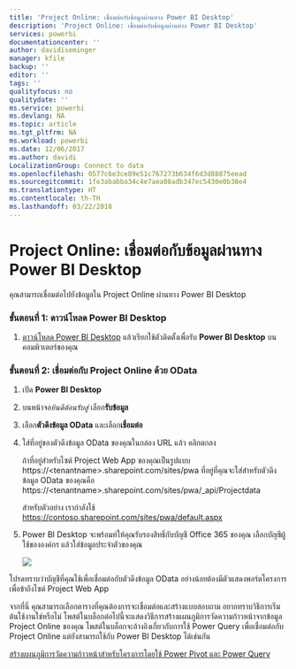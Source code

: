 ```yaml
---
title: 'Project Online: เชื่อมต่อกับข้อมูลผ่านทาง Power BI Desktop'
description: 'Project Online: เชื่อมต่อกับข้อมูลผ่านทาง Power BI Desktop'
services: powerbi
documentationcenter: ''
author: davidiseminger
manager: kfile
backup: ''
editor: ''
tags: ''
qualityfocus: no
qualitydate: ''
ms.service: powerbi
ms.devlang: NA
ms.topic: article
ms.tgt_pltfrm: NA
ms.workload: powerbi
ms.date: 12/06/2017
ms.author: davidi
LocalizationGroup: Connect to data
ms.openlocfilehash: 0577c6e3ce89e51c767273b634f6d3d88875eead
ms.sourcegitcommit: 1fe3ababba34c4e7aea08adb347ec5430e0b38e4
ms.translationtype: HT
ms.contentlocale: th-TH
ms.lasthandoff: 03/22/2018
---
```

# <a name="project-online-connect-to-data-through-power-bi-desktop"></a>Project Online: เชื่อมต่อกับข้อมูลผ่านทาง Power BI Desktop
คุณสามารถเชื่อมต่อไปยังข้อมูลใน Project Online ผ่านทาง Power BI Desktop

### <a name="step-1-download-power-bi-desktop"></a>ขั้นตอนที่ 1: ดาวน์โหลด Power BI Desktop
1. [ดาวน์โหลด Power BI Desktop](http://go.microsoft.com/fwlink/?LinkID=521662) แล้วเรียกใช้ตัวติดตั้งเพื่อรับ **Power BI Desktop** บนคอมพิวเตอร์ของคุณ

### <a name="step-2-connect-to-project-online-with-odata"></a>ขั้นตอนที่ 2: เชื่อมต่อกับ Project Online ด้วย OData
1. เปิด **Power BI Desktop**
2. บนหน้าจอ*ยินดีต้อนรับสู่* เลือก**รับข้อมูล**
3. เลือก**ตัวดึงข้อมูล OData** และเลือก**เชื่อมต่อ**
4. ใส่ที่อยู่ของตัวดึงข้อมูล OData ของคุณในกล่อง URL แล้ว คลิกตกลง
   
   ถ้าที่อยู่สำหรับไซต์ Project Web App ของคุณเป็นรูปแบบ https://\<tenantname\>.sharepoint.com/sites/pwa ที่อยู่ที่คุณจะใส่สำหรับตัวดึงข้อมูล OData ของคุณคือ https://\<tenantname\>.sharepoint.com/sites/pwa/\_api/Projectdata
   
   สำหรับตัวอย่าง เรากำลังใช้ https://contoso.sharepoint.com/sites/pwa/default.aspx
5. Power BI Desktop จะพร้อมท์ให้คุณรับรองสิทธิ์กับบัญชี Office 365 ของคุณ เลือกบัญชีผู้ใช้ขององค์กร แล้วใส่ข้อมูลประจำตัวของคุณ
   
   ![](media/desktop-project-online-connect-to-data/image.png)

โปรดทราบว่าบัญชีที่คุณใช้เพื่อเชื่อมต่อกับตัวดึงข้อมูล OData อย่างน้อยต้องมีตัวแสดงพอร์ตโครงการเพื่อข้าถึงไซต์ Project Web App 

จากที่นี่ คุณสามารถเลือกตารางที่คุณต้องการจะเชื่อมต่อและสร้างแบบสอบถาม  อยากทราบวิธีการเริ่มต้นใช้งานใช่หรือไม่  โพสต์ในบล็อกต่อไปนี้จะแสดงวิธีการสร้างแผนภูมิการวัดความก้าวหน้าจากข้อมูล Project Online ของคุณ  โพสต์ในบล็อกจะอ้างอิงเกี่ยวกับการใช้ Power Query เพื่อเชื่อมต่อกับ Project Online แต่ยังสามารถใช้กับ Power BI Desktop ได้เช่นกัน

[สร้างแผนภูมิการวัดความก้าวหน้าสำหรับโครงการโดยใช้ Power Pivot และ Power Query](http://blogs.office.com/2014/03/24/creating-burndown-charts-for-project-using-power-pivot-and-power-query/)

